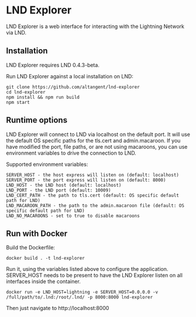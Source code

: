 # LND Explorer

LND Explorer is a web interface for interacting with the Lightning Network via LND.

## Installation

LND Explorer requires LND 0.4.3-beta.

Run LND Explorer against a local installation on LND:

```
git clone https://github.com/altangent/lnd-explorer
cd lnd-explorer
npm install && npm run build
npm start
```

## Runtime options

LND Explorer will connect to LND via localhost on the default port. It will use the default OS specific paths for the tls.cert and admin.macaroon. If you have modified the port, file paths, or are not using macaroons, you can use environment variables to drive the connection to LND.

Supported environment variables:

```
SERVER_HOST - the host express will listen on (default: localhost)
SERVER_PORT - the port express will listen on (default: 8000)
LND_HOST - the LND host (default: localhost)
LND_PORT - the LND port (default: 10009)
LND_CERT_PATH - the path to tls.cert (default: OS specific default path for LND)
LND_MACAROON_PATH - the path to the admin.macaroon file (default: OS specific default path for LND)
LND_NO_MACAROONS - set to true to disable macaroons
```

## Run with Docker

Build the Dockerfile:

```
docker build . -t lnd-explorer
```

Run it, using the variables listed above to configure the application.  SERVER_HOST
needs to be present to have the LND Explorer listen on all interfaces inside the container.

```
docker run -e LND_HOST=lightning -e SERVER_HOST=0.0.0.0 -v /full/path/to/.lnd:/root/.lnd/ -p 8000:8000 lnd-explorer
```

Then just navigate to http://localhost:8000
